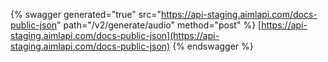 {% swagger generated="true" src="https://api-staging.aimlapi.com/docs-public-json" path="/v2/generate/audio" method="post" %} [https://api-staging.aimlapi.com/docs-public-json](https://api-staging.aimlapi.com/docs-public-json)
{% endswagger %}